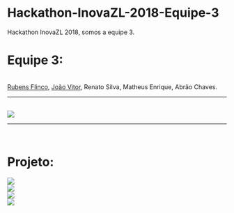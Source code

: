 # Hackathon-InovaZL-2018-Equipe-3
Hackathon InovaZL 2018, somos a equipe 3.

# Equipe 3:
<br/>
<a href="https://github.com/JotinhaBR">Rubens Flinco</a>, <a href="https://github.com/Joaovsa7">João Vitor</a>, Renato Silva, Matheus Enrique, Abrão Chaves.

<br/>
<hr>
<br/>
<img src="https://i.imgur.com/RXKYbRC.jpg">
<br/>
<hr>
<br/>



# Projeto:

<img src="https://i.imgur.com/SyIrBsU.png">
<br/>
<img src="https://i.imgur.com/AvP4PPJ.png">
<br/>
<img src="https://i.imgur.com/gPlw69i.png">
<br/>
<img src="https://i.imgur.com/9IMn8Gf.png">
<br/>
